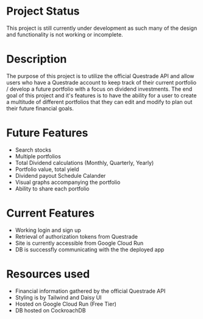 # Project Status
This project is still currently under development as such many of the design and functionality is not working or incomplete.

# Description
The purpose of this project is to utilize the official Questrade API and allow users who have a Questrade account to keep track of their current portfolio / develop a future portfolio with a focus on dividend investments. The end goal of this project and it's features is to have the ability for a user to create a multitude of different portfolios that they can edit and modify to plan out their future financial goals.

# Future Features
  - Search stocks
  - Multiple portfolios
  - Total Dividend calculations (Monthly, Quarterly, Yearly)
  - Portfolio value, total yield
  - Dividend payout Schedule Calander
  - Visual graphs accompanying the portfolio
  - Ability to share each portfolio

# Current Features
  - Working login and sign up
  - Retrieval of authorization tokens from Questrade
  - Site is currently accessible from Google Cloud Run
  - DB is successfly communicating with the the deployed app

# Resources used
  - Financial information gathered by the official Questrade API
  - Styling is by Tailwind and Daisy UI
  - Hosted on Google Cloud Run (Free Tier)
  - DB hosted on CockroachDB
